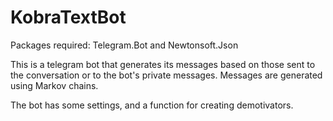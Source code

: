 # KobraTextBot

Packages required:
 Telegram.Bot and Newtonsoft.Json
 
This is a telegram bot that generates its messages based on those sent to the conversation or to the bot's private messages. Messages are generated using Markov chains.

The bot has some settings, and a function for creating demotivators.
